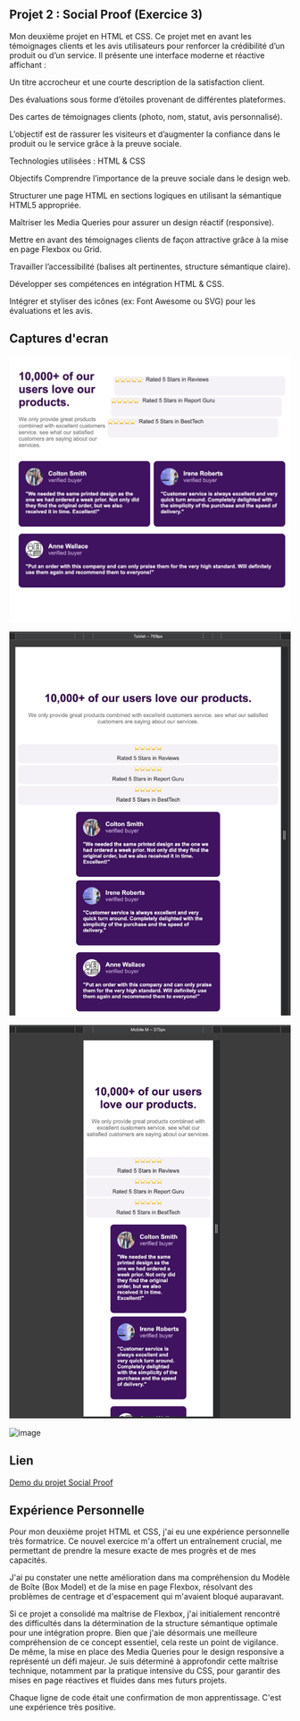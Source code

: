 ## Projet 2 : Social Proof (Exercice 3)
Mon deuxième projet en HTML et CSS. Ce projet met en avant les témoignages clients et les avis utilisateurs pour renforcer la crédibilité d’un produit ou d’un service. Il présente une interface moderne et réactive affichant :

Un titre accrocheur et une courte description de la satisfaction client.

Des évaluations sous forme d’étoiles provenant de différentes plateformes.

Des cartes de témoignages clients (photo, nom, statut, avis personnalisé).

L’objectif est de rassurer les visiteurs et d’augmenter la confiance dans le produit ou le service grâce à la preuve sociale.

Technologies utilisées : HTML & CSS

 Objectifs
Comprendre l’importance de la preuve sociale dans le design web.

Structurer une page HTML en sections logiques en utilisant la sémantique HTML5 appropriée.

Maîtriser les Media Queries pour assurer un design réactif (responsive).

Mettre en avant des témoignages clients de façon attractive grâce à la mise en page Flexbox ou Grid.

Travailler l’accessibilité (balises alt pertinentes, structure sémantique claire).

Développer ses compétences en intégration HTML & CSS.

Intégrer et styliser des icônes (ex: Font Awesome ou SVG) pour les évaluations et les avis.

## Captures d'ecran

![image](resultat_proof.png)

![image](resultat_proof1.png)

![image](resultat_proof2.png)

![image](resultat_proof3.png)

## Lien
[Demo du projet Social Proof](https://asmah003.github.io/Social_Proof/)

## Expérience Personnelle
Pour mon deuxième projet HTML et CSS, j'ai eu une expérience personnelle très formatrice. Ce nouvel exercice m'a offert un entraînement crucial, me permettant de prendre la mesure exacte de mes progrès et de mes capacités.

J'ai pu constater une nette amélioration dans ma compréhension du Modèle de Boîte (Box Model) et de la mise en page Flexbox, résolvant des problèmes de centrage et d'espacement qui m'avaient bloqué auparavant.

Si ce projet a consolidé ma maîtrise de Flexbox, j'ai initialement rencontré des difficultés dans la détermination de la structure sémantique optimale pour une intégration propre. Bien que j'aie désormais une meilleure compréhension de ce concept essentiel, cela reste un point de vigilance. De même, la mise en place des Media Queries pour le design responsive a représenté un défi majeur. Je suis déterminé à approfondir cette maîtrise technique, notamment par la pratique intensive du CSS, pour garantir des mises en page réactives et fluides dans mes futurs projets.

Chaque ligne de code était une confirmation de mon apprentissage. C'est une expérience très positive.